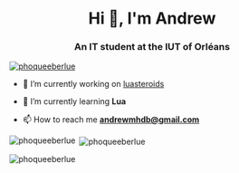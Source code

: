 <h1 align="center">Hi 👋, I'm Andrew</h1>
<h3 align="center">An IT student at the IUT of Orléans</h3>

<p align="left"> <a href="https://github.com/ryo-ma/github-profile-trophy"><img src="https://github-profile-trophy.vercel.app/?username=phoqueeberlue" alt="phoqueeberlue" /></a> </p>

- 🔭 I’m currently working on [luasteroids](https://github.com/PhoqueEberlue/luasteroids)

- 🌱 I’m currently learning **Lua**

- 📫 How to reach me **andrewmhdb@gmail.com**

<p><img align="left" src="https://github-readme-stats.vercel.app/api/top-langs?username=phoqueeberlue&show_icons=true&locale=en&layout=compact" alt="phoqueeberlue" /></p>

<p>&nbsp;<img align="center" src="https://github-readme-stats.vercel.app/api?username=phoqueeberlue&show_icons=true&locale=en" alt="phoqueeberlue" /></p>

<p><img align="center" src="https://github-readme-streak-stats.herokuapp.com/?user=phoqueeberlue&" alt="phoqueeberlue" /></p>


